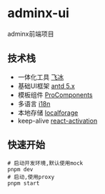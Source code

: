 # adminx-ui
adminx前端项目

## 技术栈
- 一体化工具 [飞冰](https://v3.ice.work/)
- 基础UI框架 [antd 5.x](https://ant.design/index-cn)
- 模板组件 [ProComponents](https://procomponents.ant.design/)
- 多语言 [i18n](https://www.i18next.com/)
- 本地存储 [localforage](https://localforage.docschina.org/)
- keep-alive [react-activation](https://github.com/CJY0208/react-activation/blob/HEAD/README_CN.md)

## 快速开始
```shell
# 启动开发环境,默认使用mock
pnpm dev
# 启动,使用proxy
pnpm start
```
